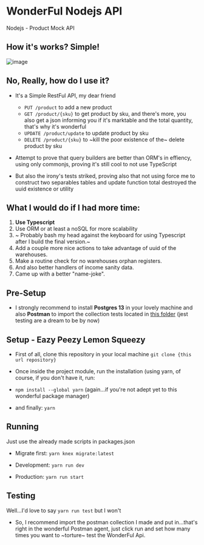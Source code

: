 # WonderFul Nodejs API
Nodejs - Product Mock API

## How it's works? Simple!

![image](https://user-images.githubusercontent.com/51131016/119979354-37aa4180-bf91-11eb-85ed-050936ba8e09.png)


## No, Really, how do I use it?
- It's a Simple RestFul API, my dear friend
  - ``` PUT /product ``` to add a new product
  - ``` GET /product/{sku} ``` to get product by sku, and there's more, you also get a json informing you if it's marktable and the total quantity, 
  that's why it's wonderful
  - ``` UPDATE /product/update ``` to update product by sku
  - ``` DELETE /product/{sku} ``` to ~kill the poor existence of the~ delete product by sku
  
- Attempt to prove that query builders are better than ORM's in effiency, using only commonjs, proving it's still cool to not use TypeScript
- But also the irony's tests striked, proving also that not using force me to construct two separables tables and update function total destroyed 
the uuid existence or utility

## What I would do if I had more time:
1. **Use Typescript**
1. Use ORM or at least a noSQL for more scalability
1. ~ Probably bash my head against the keyboard for using Typescript after I build the final version.~
1. Add a couple more nice actions to take advantage of uuid of the warehouses.
1. Make a routine check for no warehouses orphan registers.
1. And also better handlers of income sanity data.
1. Came up with a better "name-joke".

## Pre-Setup
- I strongly recommend to install **Postgres 13** in your lovely machine and also **Postman** to import the collection 
tests located in [this folder](https://github.com/vitorqueijo/test-nodejs/tree/master/__postman_doc__) (jest testing are a dream to be by now)

## Setup - Eazy Peezy Lemon Squeezy

- First of all, clone this repository in your local machine ``` git clone {this url repository} ```

- Once inside the project module, run the installation (using yarn, of course, if you don't have it, run: 
- ```npm install --global yarn``` (again...if you're not adept yet to this wonderful package manager)
- and finally: ``` yarn ```

## Running
Just use the already made scripts in packages.json
- Migrate first: ``` yarn knex migrate:latest ```

- Development: ``` yarn run dev ```

- Production: ``` yarn run start ```

## Testing
Well...I'd love to say ```yarn run test``` but I won't
- So, I recommend import the postman collection I made and put in...that's right in the wonderful Postman agent, just click run and set how many times you
want to ~torture~ test the WonderFul Api.
